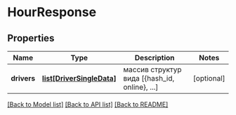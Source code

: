 # HourResponse

## Properties
Name | Type | Description | Notes
------------ | ------------- | ------------- | -------------
**drivers** | [**list[DriverSingleData]**](DriverSingleData.md) | массив структур вида [{hash_id, online}, ...] | [optional] 

[[Back to Model list]](../README.md#documentation-for-models) [[Back to API list]](../README.md#documentation-for-api-endpoints) [[Back to README]](../README.md)

